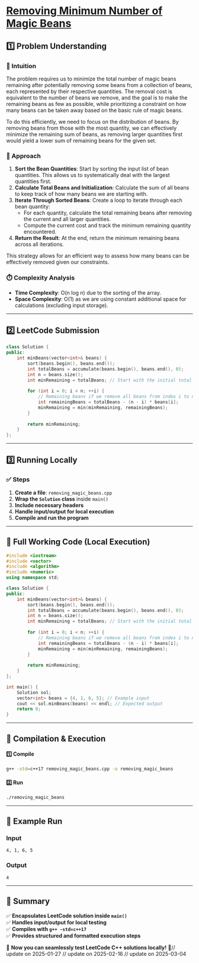 # **[Removing Minimum Number of Magic Beans](https://leetcode.com/problems/removing-minimum-number-of-magic-beans/description/)**  

## **1️⃣ Problem Understanding**  
### **📌 Intuition**  
The problem requires us to minimize the total number of magic beans remaining after potentially removing some beans from a collection of beans, each represented by their respective quantities. The removal cost is equivalent to the number of beans we remove, and the goal is to make the remaining beans as few as possible, while prioritizing a constraint on how many beans can be taken away based on the basic rule of magic beans.

To do this efficiently, we need to focus on the distribution of beans. By removing beans from those with the most quantity, we can effectively minimize the remaining sum of beans, as removing larger quantities first would yield a lower sum of remaining beans for the given set.

### **🚀 Approach**  
1. **Sort the Bean Quantities**: Start by sorting the input list of bean quantities. This allows us to systematically deal with the largest quantities first.
2. **Calculate Total Beans and Initialization**: Calculate the sum of all beans to keep track of how many beans we are starting with.
3. **Iterate Through Sorted Beans**: Create a loop to iterate through each bean quantity:
   - For each quantity, calculate the total remaining beans after removing the current and all larger quantities.
   - Compute the current cost and track the minimum remaining quantity encountered.
4. **Return the Result**: At the end, return the minimum remaining beans across all iterations.

This strategy allows for an efficient way to assess how many beans can be effectively removed given our constraints.

### **⏱️ Complexity Analysis**  
- **Time Complexity**: O(n log n) due to the sorting of the array.
- **Space Complexity**: O(1) as we are using constant additional space for calculations (excluding input storage).

---  

## **2️⃣ LeetCode Submission**  
```cpp
class Solution {
public:
    int minBeans(vector<int>& beans) {
        sort(beans.begin(), beans.end());
        int totalBeans = accumulate(beans.begin(), beans.end(), 0);
        int n = beans.size();
        int minRemaining = totalBeans; // Start with the initial total as the minimum.
        
        for (int i = 0; i < n; ++i) {
            // Remaining beans if we remove all beans from index i to n-1
            int remainingBeans = totalBeans - (n - i) * beans[i];
            minRemaining = min(minRemaining, remainingBeans);
        }
        
        return minRemaining;
    }
};
```  

---  

## **3️⃣ Running Locally**  
### **✅ Steps**  
1. **Create a file**: `removing_magic_beans.cpp`  
2. **Wrap the `Solution` class** inside `main()`  
3. **Include necessary headers**  
4. **Handle input/output for local execution**  
5. **Compile and run the program**  

---  

## **📝 Full Working Code (Local Execution)**  
```cpp
#include <iostream>
#include <vector>
#include <algorithm>
#include <numeric>
using namespace std;

class Solution {
public:
    int minBeans(vector<int>& beans) {
        sort(beans.begin(), beans.end());
        int totalBeans = accumulate(beans.begin(), beans.end(), 0);
        int n = beans.size();
        int minRemaining = totalBeans; // Start with the initial total as the minimum.
        
        for (int i = 0; i < n; ++i) {
            // Remaining beans if we remove all beans from index i to n-1
            int remainingBeans = totalBeans - (n - i) * beans[i];
            minRemaining = min(minRemaining, remainingBeans);
        }
        
        return minRemaining;
    }
};

int main() {
    Solution sol;
    vector<int> beans = {4, 1, 6, 5}; // Example input
    cout << sol.minBeans(beans) << endl; // Expected output
    return 0;
}  
```  

---  

## **🔧 Compilation & Execution**  
#### **1️⃣ Compile**  
```bash
g++ -std=c++17 removing_magic_beans.cpp -o removing_magic_beans
```  

#### **2️⃣ Run**  
```bash
./removing_magic_beans
```  

---  

## **🎯 Example Run**  
### **Input**  
```
4, 1, 6, 5
```  
### **Output**  
```
4
```  

---  

## **📌 Summary**  
✅ **Encapsulates LeetCode solution inside `main()`**  
✅ **Handles input/output for local testing**  
✅ **Compiles with `g++ -std=c++17`**  
✅ **Provides structured and formatted execution steps**  

🚀 **Now you can seamlessly test LeetCode C++ solutions locally!** 🚀// update on 2025-01-27
// update on 2025-02-16
// update on 2025-03-04
